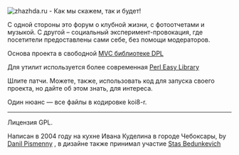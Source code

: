 ![zhazhda.ru - Как мы скажем, так и будет!](http://zhazhda.ru/pic/logo168x70.gif)

С одной стороны это форум о клубной жизни, с фотоотчетами и музыкой.
С другой &ndash; социальный эксперимент-провокация, где посетители предоставлены сами себе, без помощи модераторов.

Основа проекта в свободной [MVC библиотеке DPL](http://github.com/dapi/dpl-perl)

Для утилит используется более современная [Perl Easy Library](http://github.com/dapi/el-perl)

Шлите патчи. Можете, также, использовать код для запуска своего проекта, но дайте об этом знать, для интереса.

Один нюанс &mdash; все файлы в кодировке koi8-r.


---

Лицензия GPL.

Написан в 2004 году на кухне Ивана Куделина в городе Чебоксары, by [Danil Pismenny](http://dapi.ru/) , в дизайне также принимал участие [Stas Bedunkevich](http://www.bedunkevich.com)
